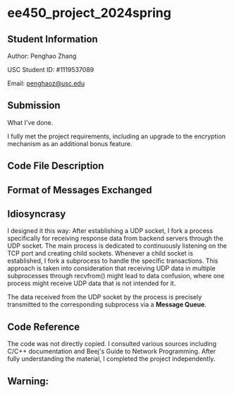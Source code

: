 # ee450_project_2024spring

## Student Information
Author: Penghao Zhang

USC Student ID: #1119537089

Email: penghaoz@usc.edu

## Submission

What I've done.

I fully met the project requirements, including an upgrade to the encryption mechanism as an additional bonus feature.

## Code File Description

## Format of Messages Exchanged

## Idiosyncrasy

I designed it this way: After establishing a UDP socket, I fork a process specifically for receiving response data from backend servers through the UDP socket. The main process is dedicated to continuously listening on the TCP port and creating child sockets. Whenever a child socket is established, I fork a subprocess to handle the specific transactions.  This approach is taken into consideration that receiving UDP data in multiple subprocesses through recvfrom() might lead to data confusion, where one process might receive UDP data that is not intended for it. 

The data received from the UDP socket by the process is precisely transmitted to the corresponding subprocess via a **Message Queue**.

## Code Reference

The code was not directly copied. I consulted various sources including C/C++ documentation and Beej's Guide to Network Programming. After fully understanding the material, I completed the project independently.

## Warning:

